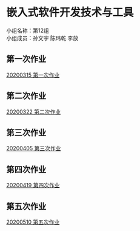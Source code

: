 # 嵌入式软件开发技术与工具
小组名称：第12组  
小组成员：孙文宇 陈玮乾 李放  
## 第一次作业
[20200315 第一次作业](https://github.com/HaloTrouvaille/Embedded-Software-Group-12/tree/master/第一次作业源码)
## 第二次作业
[20200322 第二次作业](https://github.com/HaloTrouvaille/Embedded-Software-Group-12/tree/master/第二次作业及源码)  
## 第三次作业
[20200405 第三次作业](https://github.com/HaloTrouvaille/Embedded-Software-Group-12/tree/master/第三次作业及源码)
## 第四次作业
[20200419 第四次作业](https://github.com/HaloTrouvaille/Embedded-Software-Group-12/tree/master/第四次作业及源码)
## 第五次作业
[20200510 第五次作业](https://github.com/HaloTrouvaille/Embedded-Software-Group-12/tree/master/第五次作业及源码)















